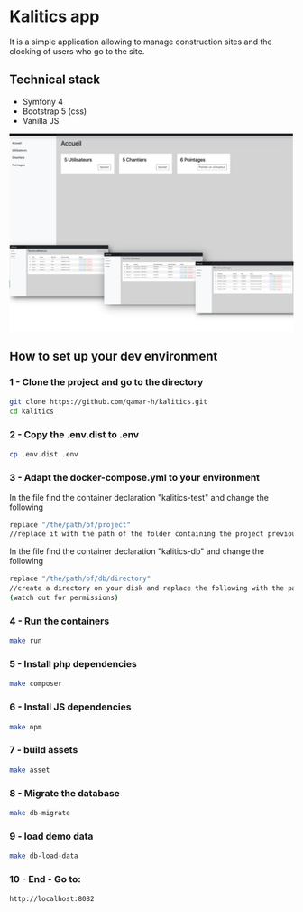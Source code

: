 # Kalitics app

It is a simple application allowing to manage construction sites and the clocking of users who go to the site.

## Technical stack
- Symfony 4
- Bootstrap 5 (css)
- Vanilla JS

![Screen view](./screen.jpg)


## How to set up your dev environment

### 1 - Clone the project and go to the directory
```bash
git clone https://github.com/qamar-h/kalitics.git
cd kalitics
```

### 2 - Copy the .env.dist to .env
```bash
cp .env.dist .env
```

### 3 - Adapt the docker-compose.yml to your environment

In the file find the container declaration "kalitics-test" 
and change the following
```bash
replace "/the/path/of/project" 
//replace it with the path of the folder containing the project previously clone from git
```

In the file find the container declaration "kalitics-db" 
and change the following
```bash
replace "/the/path/of/db/directory"
//create a directory on your disk and replace the following with the path of the newly created directory 
(watch out for permissions)

```

### 4 - Run the containers
```bash
make run
```

### 5 - Install php dependencies
```bash
make composer
```

### 6 - Install JS dependencies
```bash
make npm
```

### 7 - build assets
```bash
make asset
```

### 8 - Migrate the database
```bash
make db-migrate
```

### 9 - load demo data
```bash
make db-load-data
```

### 10 - End - Go to: 
```bash
http://localhost:8082
```